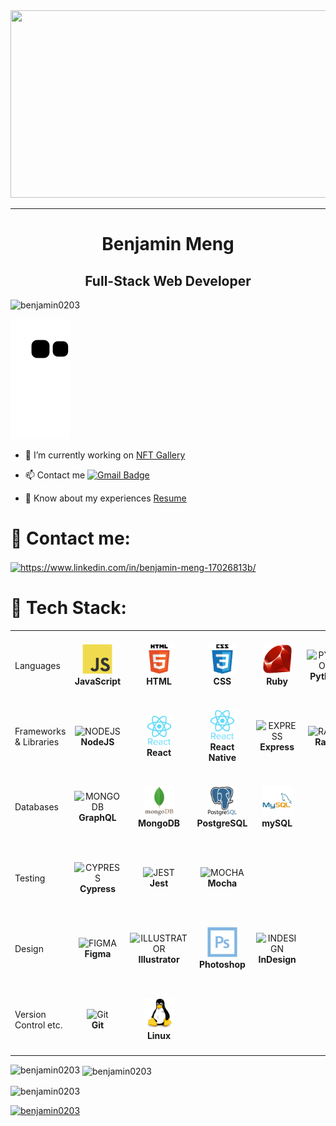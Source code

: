 <div id="header" align="center">
  <img src="https://media.giphy.com/media/KOVlHmbBA09XO/giphy.gif" width="600" height='300'/>
</div>

---

<h1 align="center">Benjamin Meng</h1>
<h2 align="center">Full-Stack Web Developer</h2>

<p align="left"> <img src="https://komarev.com/ghpvc/?username=benjamin0203&label=Profile%20views&color=0e75b6&style=flat" alt="benjamin0203" /> </p>

![Snake animation](https://github.com/Benjamin0203/Benjamin0203/blob/output/github-contribution-grid-snake.svg)

- 🔭 I’m currently working on [NFT Gallery](https://github.com/Benjamin0203/nft-gallery)

- 📫 Contact me     <a href="mailto:benjaminmeng1994@gmail.com">
    <img src="https://img.shields.io/badge/Gmail-D14836?style=for-the-badge&logo=gmail&logoColor=white" alt="Gmail Badge"/>
  </a>

- 📄 Know about my experiences [Resume](https://www.cakeresume.com/s--QHmplDJRsl9mfBW6rlK-Vg--/benjamin-meng)

# :email: Contact me:
<p align="left">
<a href="https://www.linkedin.com/in/benjamin-meng-17026813b/" target="blank"><img align="center" src="https://raw.githubusercontent.com/rahuldkjain/github-profile-readme-generator/master/src/images/icons/Social/linked-in-alt.svg" alt="https://www.linkedin.com/in/benjamin-meng-17026813b/" height="30" width="40" /></a>
</p>

# :bread: Tech Stack:

<table>  
  <tr>
    <td>Languages</td>
     <td align="center" height="108" width="108">
      <img
        src="https://raw.githubusercontent.com/devicons/devicon/master/icons/javascript/javascript-original.svg"
        width="48"
        height="48"
        alt="JAVASCRIPT"
      />
      <br /><strong>JavaScript</strong>
    </td>
    <td align="center" height="108" width="108">
      <img
        src="https://raw.githubusercontent.com/devicons/devicon/master/icons/html5/html5-original-wordmark.svg"
        width="48"
        height="48"
        alt="HTML"
      />
      <br /><strong>HTML</strong>
    </td>
    <td align="center" height="108" width="108">
      <img
        src="https://raw.githubusercontent.com/devicons/devicon/master/icons/css3/css3-original-wordmark.svg" alt="css3"
        width="48"
        height="48"
        alt="CSS"
      />
      <br /><strong>CSS</strong>
    </td>
    <td align="center" height="108" width="108">
      <img
        src="https://raw.githubusercontent.com/devicons/devicon/master/icons/ruby/ruby-original.svg"
        width="48"
        height="48"
        alt="RUBY"
      />
      <br /><strong>Ruby</strong>
    </td>
    <td align="center" height="108" width="108">
      <img
        src="https://cdn3.iconfinder.com/data/icons/logos-and-brands-adobe/512/267_Python-512.png"
        width="48"
        height="48"
        alt="PYTHON"
      />
      <br /><strong>Python</strong>
    </td>
    <td align="center" height="108" width="108">
      <img
        src="https://cdn-icons-png.flaticon.com/512/2772/2772165.png"
        width="48"
        height="48"
        alt="SQL"
      />
      <br /><strong>SQL</strong>
    </td>
  </tr>
    
  <tr>
    <td>Frameworks & Libraries</td>
    <td align="center" height="108" width="108">
      <img
        src="https://cdn.freebiesupply.com/logos/large/2x/nodejs-icon-logo-png-transparent.png"
        width="48"
        height="48"
        alt="NODEJS"
      />
      <br /><strong>NodeJS</strong>
    </td>
    <td align="center" height="108" width="108">
      <img
        src="https://raw.githubusercontent.com/devicons/devicon/master/icons/react/react-original-wordmark.svg"
        width="48"
        height="48"
        alt="REACT"
      />
      <br /><strong>React</strong>
    </td>
    <td align="center" height="108" width="108">
      <img
        src="https://raw.githubusercontent.com/devicons/devicon/master/icons/react/react-original-wordmark.svg"
        width="48"
        height="48"
        alt="REACT NATIVE"
      />
      <br /><strong>React Native</strong>
    </td>
    <td align="center" height="108" width="108">
      <img
        src="https://jsurt.github.io/jacks-portfolio/images/color-express-icon%20(1).png"
        width="48"
        height="48"
        alt="EXPRESS"
      />
      <br /><strong>Express</strong>
    </td>
    <td align="center" height="108" width="108">
      <img
        src="https://cdn.iconscout.com/icon/free/png-256/rails-3521664-2945108.png"
        width="48"
        height="48"
        alt="RAILS"
      />
      <br /><strong>Rails</strong>
    </td>
    <td align="center" height="108" width="108">
      <img
        src="https://raw.githubusercontent.com/devicons/devicon/master/icons/sass/sass-original.svg"
        width="48"
        height="48"
        alt="SASS"
      />
      <br /><strong>SASS</strong>
    </td>
    <td align="center" height="108" width="108">
      <img
        src="https://i.dlpng.com/static/png/7044160_preview.png"
        width="48"
        height="48"
        alt="JQUERY"
      />
      <br /><strong>jQuery</strong>
    </td>
    <td align="center" height="108" width="108">
      <img
        src="https://pbs.twimg.com/profile_images/833789473376854018/skScegH6_400x400.jpg"
        width="48"
        height="48"
        alt="EJS"
      />
      <br /><strong>EJS</strong>
    </td>
    <td align="center" height="108" width="108">
      <img
        src="https://www.vectorlogo.zone/logos/babeljs/babeljs-icon.svg"
        width="48"
        height="48"
        alt="BABEL"
      />
      <br /><strong>Babel</strong>
    </td>
  </tr>
   
  <tr>
    <td>Databases</td>
    <td align="center" height="108" width="108">
      <img
        src="https://upload.wikimedia.org/wikipedia/commons/thumb/1/17/GraphQL_Logo.svg/1280px-GraphQL_Logo.svg.png"
        width="48"
        height="48"
        alt="MONGODB"
      />
      <br /><strong>GraphQL</strong>
    </td>
    <td align="center" height="108" width="108">
      <img
        src="https://raw.githubusercontent.com/devicons/devicon/master/icons/mongodb/mongodb-original-wordmark.svg"
        width="48"
        height="48"
        alt="MONGODB"
      />
      <br /><strong>MongoDB</strong>
    </td>
    <td align="center" height="108" width="108">
        <img
          src="https://raw.githubusercontent.com/devicons/devicon/master/icons/postgresql/postgresql-original-wordmark.svg"
          width="48"
          height="48"
          alt="POSTGRESQL"
        />
        <br /><strong>PostgreSQL</strong>
      </td>
      <td align="center" height="108" width="108">
        <img
          src="https://raw.githubusercontent.com/devicons/devicon/master/icons/mysql/mysql-original-wordmark.svg"
          width="48"
          height="48"
          alt="MYSQL"
        />
        <br /><strong>mySQL</strong>
      </td>     
  </tr>
  
  

  <tr>
    <td>Testing</td>
    <td align="center" height="108" width="108">
      <img
        src="https://raw.githubusercontent.com/simple-icons/simple-icons/6e46ec1fc23b60c8fd0d2f2ff46db82e16dbd75f/icons/cypress.svg"
        width="48"
        height="48"
        alt="CYPRESS"
      />
      <br /><strong>Cypress</strong>
    </td>
    <td align="center" height="108" width="108">
      <img
        src="https://www.vectorlogo.zone/logos/jestjsio/jestjsio-icon.svg"
        width="48"
        height="48"
        alt="JEST"
      />
      <br /><strong>Jest</strong>
    </td>
    <td align="center" height="108" width="108">
      <img
        src="https://www.vectorlogo.zone/logos/mochajs/mochajs-icon.svg"
        width="48"
        height="48"
        alt="MOCHA"
      />
      <br /><strong>Mocha</strong>
    </td>
  </tr>  
  
  <tr>
    <td>Design</td>
      <td align="center" height="108" min-width="108">
      <img
        src="https://cdn-icons-png.flaticon.com/512/5968/5968705.png"
        width="48"
        height="48"
        alt="FIGMA"
      />
      <br /><strong>Figma</strong>
    </td>
    <td align="center" height="108" min-width="108">
      <img
        src="https://upload.wikimedia.org/wikipedia/commons/thumb/d/db/Adobe_Illustrator_CS3_icon_mockup.svg/2048px-Adobe_Illustrator_CS3_icon_mockup.svg.png"
        width="48"
        height="48"
        alt="ILLUSTRATOR"
      />
      <br /><strong>Illustrator</strong>
    </td>
    <td align="center" height="108" min-width="108">
      <img
        src="https://raw.githubusercontent.com/devicons/devicon/master/icons/photoshop/photoshop-line.svg"
        width="48"
        height="48"
        alt="PHOTOSHOP"
      />
      <br /><strong>Photoshop</strong>
    </td>
    <td align="center" height="108" min-width="108">
      <img
        src="https://upload.wikimedia.org/wikipedia/commons/thumb/4/48/Adobe_InDesign_CC_icon.svg/2101px-Adobe_InDesign_CC_icon.svg.png"
        width="48"
        height="48"
        alt="INDESIGN"
      />
      <br /><strong>InDesign</strong>
    </td>
  </tr>
  
  <tr>
    <td>Version Control etc.</td>
    <td align="center" height="108" width="108">
      <img
        src="https://www.vectorlogo.zone/logos/git-scm/git-scm-icon.svg"
        width="48"
        height="48"
        alt="Git"
      />
      <br /><strong>Git</strong>
    </td>
    <td align="center" height="108" width="108">
      <img
        src="https://raw.githubusercontent.com/devicons/devicon/master/icons/linux/linux-original.svg"
        width="48"
        height="48"
        alt="LINUX"
      />
      <br /><strong>Linux</strong>
    </td>
  </tr>   
</table>


<p><img align="left" src="https://github-readme-stats.vercel.app/api/top-langs?username=benjamin0203&show_icons=true&locale=en&layout=compact" alt="benjamin0203" /></p>

<p>&nbsp;<img align="center" src="https://github-readme-stats.vercel.app/api?username=benjamin0203&show_icons=true&locale=en" alt="benjamin0203" /></p>

<p><img align="center" src="https://github-readme-streak-stats.herokuapp.com/?user=benjamin0203&" alt="benjamin0203" /></p>

<p align="left"> <a href="https://github.com/ryo-ma/github-profile-trophy"><img src="https://github-profile-trophy.vercel.app/?username=benjamin0203" alt="benjamin0203" /></a> </p>
